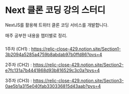 # Next 클론 코딩 강의 스터디

NextJS를 활용해 트위터 클론 코딩 서비스를 개발합니다.

매주 공부한 내용을 챕터별로 정리.

###

1주차 (CH1) : https://relic-close-429.notion.site/Section1-3b2094a5285a4759b8abdab97b0ffd86?pvs=4

2주차 (CH2) : https://relic-close-429.notion.site/Section2-e7fc131a7b4441868d93b816529c3c0a?pvs=4

3주차 (CH3) : https://relic-close-429.notion.site/Section3-0ae5b1a315e040fab330336815d43aab?pvs=4
